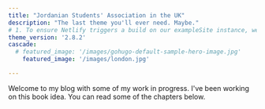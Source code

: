 ```yaml
---
title: "Jordanian Students' Association in the UK"
description: "The last theme you'll ever need. Maybe."
# 1. To ensure Netlify triggers a build on our exampleSite instance, we need to change a file in the exampleSite directory.
theme_version: '2.8.2'
cascade:
  # featured_image: '/images/gohugo-default-sample-hero-image.jpg'
    featured_image: '/images/london.jpg'

---
```

Welcome to my blog with some of my work in progress. I've been working on this book idea. You can read some of the chapters below.
